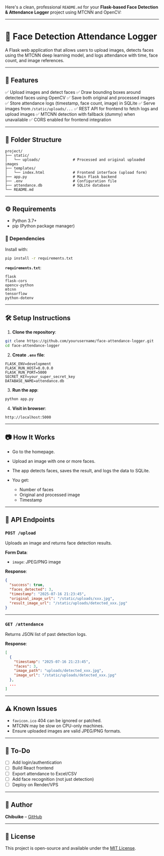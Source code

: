Here's a clean, professional `README.md` for your **Flask-based Face Detection & Attendance Logger** project using MTCNN and OpenCV:

---

# 🧠 Face Detection Attendance Logger

A Flask web application that allows users to upload images, detects faces using the MTCNN deep learning model, and logs attendance with time, face count, and image references.

---

## 🚀 Features

✅ Upload images and detect faces
✅ Draw bounding boxes around detected faces using OpenCV
✅ Save both original and processed images
✅ Store attendance logs (timestamp, face count, image) in SQLite
✅ Serve images from `/static/uploads/...`
✅ REST API for frontend to fetch logs and upload images
✅ MTCNN detection with fallback (dummy) when unavailable
✅ CORS enabled for frontend integration

---

## 📁 Folder Structure

```
project/
├── static/
│   └── uploads/               # Processed and original uploaded images
├── templates/
│   └── index.html             # Frontend interface (upload form)
├── app.py                     # Main Flask backend
├── .env                       # Configuration file
├── attendance.db              # SQLite database
└── README.md
```

---

## ⚙️ Requirements

* Python 3.7+
* pip (Python package manager)

### 🧪 Dependencies

Install with:

```bash
pip install -r requirements.txt
```

**`requirements.txt`**:

```
flask
flask-cors
opencv-python
mtcnn
tensorflow
python-dotenv
```

---

## 🛠 Setup Instructions

1. **Clone the repository**:

```bash
git clone https://github.com/yourusername/face-attendance-logger.git
cd face-attendance-logger
```

2. **Create `.env` file**:

```env
FLASK_ENV=development
FLASK_RUN_HOST=0.0.0.0
FLASK_RUN_PORT=5000
SECRET_KEY=your_super_secret_key
DATABASE_NAME=attendance.db
```

3. **Run the app**:

```bash
python app.py
```

4. **Visit in browser**:

```
http://localhost:5000
```

---

## 📷 How It Works

* Go to the homepage.
* Upload an image with one or more faces.
* The app detects faces, saves the result, and logs the data to SQLite.
* You get:

  * Number of faces
  * Original and processed image
  * Timestamp

---

## 📡 API Endpoints

### `POST /upload`

Uploads an image and returns face detection results.

**Form Data**:

* `image`: JPEG/PNG image

**Response**:

```json
{
  "success": true,
  "faces_detected": 3,
  "timestamp": "2025-07-16 21:23:45",
  "original_image_url": "/static/uploads/xxx.jpg",
  "result_image_url": "/static/uploads/detected_xxx.jpg"
}
```

---

### `GET /attendance`

Returns JSON list of past detection logs.

**Response**:

```json
[
  {
    "timestamp": "2025-07-16 21:23:45",
    "faces": 3,
    "image_path": "uploads/detected_xxx.jpg",
    "image_url": "/static/uploads/detected_xxx.jpg"
  },
  ...
]
```

---

## ⚠️ Known Issues

* `favicon.ico` 404 can be ignored or patched.
* MTCNN may be slow on CPU-only machines.
* Ensure uploaded images are valid JPEG/PNG formats.

---

## 📌 To-Do

* [ ] Add login/authentication
* [ ] Build React frontend
* [ ] Export attendance to Excel/CSV
* [ ] Add face recognition (not just detection)
* [ ] Deploy on Render/VPS

---

## 👤 Author

**Chibuike** – [GitHub](https://github.com/obachibuike2003)

---

## 📜 License

This project is open-source and available under the [MIT License](LICENSE).

